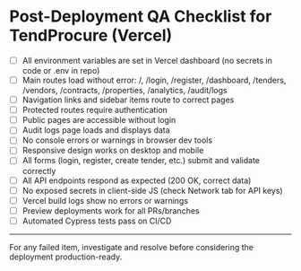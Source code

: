 # Post-Deployment QA Checklist for TendProcure (Vercel)

- [ ] All environment variables are set in Vercel dashboard (no secrets in code or .env in repo)
- [ ] Main routes load without error: /, /login, /register, /dashboard, /tenders, /vendors, /contracts, /properties, /analytics, /audit/logs
- [ ] Navigation links and sidebar items route to correct pages
- [ ] Protected routes require authentication
- [ ] Public pages are accessible without login
- [ ] Audit logs page loads and displays data
- [ ] No console errors or warnings in browser dev tools
- [ ] Responsive design works on desktop and mobile
- [ ] All forms (login, register, create tender, etc.) submit and validate correctly
- [ ] All API endpoints respond as expected (200 OK, correct data)
- [ ] No exposed secrets in client-side JS (check Network tab for API keys)
- [ ] Vercel build logs show no errors or warnings
- [ ] Preview deployments work for all PRs/branches
- [ ] Automated Cypress tests pass on CI/CD

---

For any failed item, investigate and resolve before considering the deployment production-ready.
